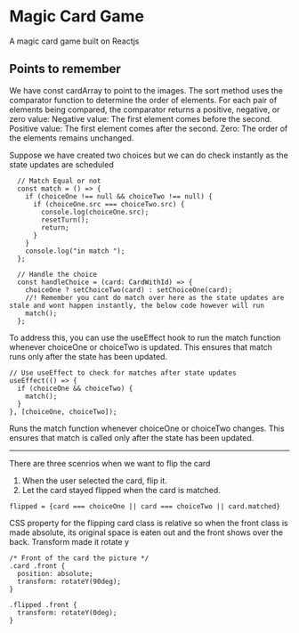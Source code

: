# Magic Card Game

A magic card game built on Reactjs

## Points to remember

We have const cardArray to point to the images.
The sort method uses the comparator function to determine the order of elements.
For each pair of elements being compared, the comparator returns a positive, negative, or zero value:
Negative value: The first element comes before the second.
Positive value: The first element comes after the second.
Zero: The order of the elements remains unchanged.

Suppose we have created two choices but we can do check instantly as the state updates are scheduled

```
  // Match Equal or not
  const match = () => {
    if (choiceOne !== null && choiceTwo !== null) {
      if (choiceOne.src === choiceTwo.src) {
        console.log(choiceOne.src);
        resetTurn();
        return;
      }
    }
    console.log("in match ");
  };

  // Handle the choice
  const handleChoice = (card: CardWithId) => {
    choiceOne ? setChoiceTwo(card) : setChoiceOne(card);
    //! Remember you cant do match over here as the state updates are stale and wont happen instantly, the below code however will run
    match();
  };
```

To address this, you can use the useEffect hook to run the match function whenever choiceOne or choiceTwo is updated. This ensures that match runs only after the state has been updated.

```
// Use useEffect to check for matches after state updates
useEffect(() => {
  if (choiceOne && choiceTwo) {
    match();
  }
}, [choiceOne, choiceTwo]);
```

Runs the match function whenever choiceOne or choiceTwo changes.
This ensures that match is called only after the state has been updated.

---

There are three scenrios when we want to flip the card

1. When the user selected the card, flip it.
2. Let the card stayed flipped when the card is matched.

```
flipped = {card === choiceOne || card === choiceTwo || card.matched}
```

CSS property for the flipping
card class is relative so when the front class is made absolute, its original space is
eaten out and the front shows over the back.
Transform made it rotate y

```
/* Front of the card the picture */
.card .front {
  position: absolute;
  transform: rotateY(90deg);
}

.flipped .front {
  transform: rotateY(0deg);
}
```
